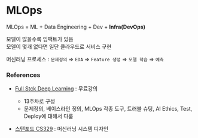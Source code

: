 # MLOps

MLOps = ML + Data Engineering + Dev + **Infra(DevOps)**

모델이 많을수록 임팩트가 있음  
모델이 몇개 없다면 일단 클라우드로 서비스 구현  

머신러닝 프로세스 : `문제정의` ⇒ `EDA` ⇒ `Feature 생성` ⇒ `모델 학습` ⇒ `예측`


### References
- [Full Stck Deep Learning](https://fullstackdeeplearning.com) : 무료강의
  - 13주차로 구성
  - 문제정의, 베이스라인 정의, MLOps 각종 도구, 트러블 슈팅, AI Ethics, Test, Deploy에 대해서 다룸
  
- [스탠포드 CS329](https://stanford-cs329s.github.io) : 머신러닝 시스템 디자인
